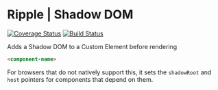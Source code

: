 # Ripple | Shadow DOM
[![Coverage Status](https://coveralls.io/repos/rijs/shadow/badge.svg?branch=master&service=github)](https://coveralls.io/github/rijs/shadow?branch=master)
[![Build Status](https://travis-ci.org/rijs/shadow.svg)](https://travis-ci.org/rijs/shadow)

Adds a Shadow DOM to a Custom Element before rendering

```html
<component-name>
```

For browsers that do not natively support this, it sets the `shadowRoot` and `host` pointers for components that depend on them.